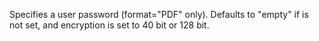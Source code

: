 Specifies a user password (format="PDF" only). Defaults to "empty" if is not set, and encryption is set to 40 bit or 128 bit.
